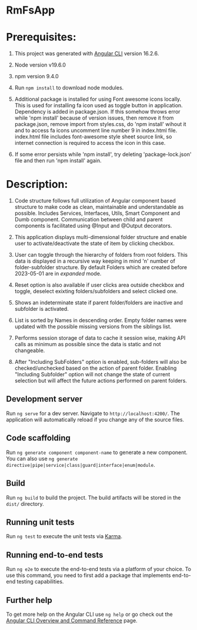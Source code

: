 # RmFsApp

# Prerequisites:
1. This project was generated with [Angular CLI](https://github.com/angular/angular-cli) version 16.2.6.

2. Node version v19.6.0

3. npm version 9.4.0

4. Run `npm install` to download node modules. 

5. Additional package is installed for using Font awesome icons locally. This is used for installing fa icon used as toggle button in application. Dependency is added in package.json. If this somehow throws error while 'npm install' because of version issues, then remove it from package.json, remove import from styles.css, do 'npm install' wihout it and to access fa icons uncomment line number 9 in index.html file. index.html file includes font-awesome style sheet source link, so internet connection is required to access the icon in this case.

6. If some error persists while 'npm install', try deleting 'package-lock.json' file and then run 'npm install' again.


# Description:

1. Code structure follows full utilization of Angular component based structure to make code as clean, maintainable and understandable as possible. Includes Services, Interfaces, Utils, Smart Component and Dumb component. Communication between child and parent components is facilitated using @Input and @Output decorators. 

2. This application displays multi-dimensional folder structure and enable user to activate/deactivate the state of item by clicking checkbox.

3. User can toggle through the hierarchy of folders from root folders. This data is displayed in a recursive way keeping in mind 'n' number of folder-subfolder structure. By default Folders which are created before 2023-05-01 are in *expanded* mode.

4. Reset option is also available if user clicks area outside checkbox and toggle, deselect exixting folders/subfolders and select clicked one. 

5. Shows an indeterminate state if parent folder/folders are inactive and subfolder is activated.

6. List is sorted by Names in descending order. Empty folder names were updated with the possible missing versions from the siblings list.   

7. Performs session storage of data to cache it session wise, making API calls as minimum as possible since the data is static and not changeable. 

8. After "Including SubFolders" option is enabled, sub-folders will also be checked/unchecked based on the action of parent folder. Enabling "Including Subfolder" option will not change the state of current selection but will affect the future actions performed on parent folders.


## Development server

Run `ng serve` for a dev server. Navigate to `http://localhost:4200/`. The application will automatically reload if you change any of the source files.

## Code scaffolding

Run `ng generate component component-name` to generate a new component. You can also use `ng generate directive|pipe|service|class|guard|interface|enum|module`.

## Build

Run `ng build` to build the project. The build artifacts will be stored in the `dist/` directory.

## Running unit tests

Run `ng test` to execute the unit tests via [Karma](https://karma-runner.github.io).

## Running end-to-end tests

Run `ng e2e` to execute the end-to-end tests via a platform of your choice. To use this command, you need to first add a package that implements end-to-end testing capabilities.

## Further help

To get more help on the Angular CLI use `ng help` or go check out the [Angular CLI Overview and Command Reference](https://angular.io/cli) page.
